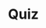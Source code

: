 ---
title: "Quiz"
passing_percentage: 70
type: "test"
questions:
  - id: "q1"
    text: "What are service versions called in Istio terminology?"
    type: "single-answer"
    marks: 2
    options:
      - id: "a"
        text: "Variants"
      - id: "b"
        text: "Subsets"
        is_correct: true
      - id: "c"
        text: "Endpoints"
      - id: "d"
        text: "Revisions"
  - id: "q2"
    text: "Which Istio resources are used for traffic management?"
    type: "multiple-answers"
    marks: 2
    options:
      - id: "a"
        text: "VirtualService for routing rules"
        is_correct: true
      - id: "b"
        text: "DestinationRule for defining subsets"
        is_correct: true
      - id: "c"
        text: "Gateway for ingress traffic"
  - id: "q3"
    text: "What VirtualService attribute is used to distribute traffic proportionally between different versions?" 
    type: "short_answer" 
    marks: 2
    correct_answer: "weight" 
---